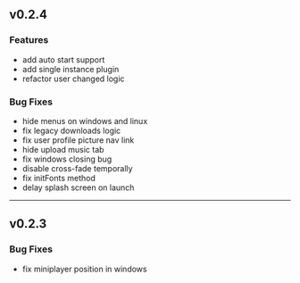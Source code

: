 ## v0.2.4

### Features

- add auto start support
- add single instance plugin
- refactor user changed logic

### Bug Fixes

- hide menus on windows and linux
- fix legacy downloads logic
- fix user profile picture nav link
- hide upload music tab
- fix windows closing bug
- disable cross-fade temporally
- fix initFonts method
- delay splash screen on launch 

---

## v0.2.3


### Bug Fixes

- fix miniplayer position in windows 

